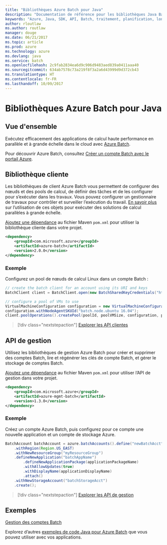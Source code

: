 ```yaml
---
title: "Bibliothèques Azure Batch pour Java"
description: "Documentation de référence pour les bibliothèques Java Batch"
keywords: "Azure, Java, SDK, API, Batch, traitement, planification, longue durée"
author: rloutlaw
ms.author: routlaw
manager: douge
ms.date: 06/21/2017
ms.topic: article
ms.prod: azure
ms.technology: azure
ms.devlang: java
ms.service: batch
ms.openlocfilehash: 2c9fab2834ea6d9c906d9483aed839a0411aaa40
ms.sourcegitcommit: 634ab7578c73a219f8f3a2a6d43999d9d372cb43
ms.translationtype: HT
ms.contentlocale: fr-FR
ms.lasthandoff: 10/09/2017
---
```

# <a name="azure-batch-libraries-for-java"></a>Bibliothèques Azure Batch pour Java

## <a name="overview"></a>Vue d'ensemble

Exécutez efficacement des applications de calcul haute performance en parallèle et à grande échelle dans le cloud avec [Azure Batch](/azure/batch/batch-technical-overview).   

Pour découvrir Azure Batch, consultez [Créer un compte Batch avec le portail Azure](/azure/batch/batch-account-create-portal).

## <a name="client-library"></a>Bibliothèque cliente

Les bibliothèques de client Azure Batch vous permettent de configurer des nœuds et des pools de calcul, de définir des tâches et de les configurer pour s’exécuter dans les travaux. Vous pouvez configurer un gestionnaire de travaux pour contrôler et surveiller l’exécution du travail. [En savoir plus](/azure/batch/batch-api-basics) sur l’utilisation de ces objets pour exécuter des solutions de calcul parallèles à grande échelle.

[Ajoutez une dépendance](https://maven.apache.org/guides/getting-started/index.html#How_do_I_use_external_dependencies) au fichier Maven `pom.xml` pour utiliser la bibliothèque cliente dans votre projet.

```XML
<dependency>
    <groupId>com.microsoft.azure</groupId>
    <artifactId>azure-batch</artifactId>
    <version>2.0.0</version>
</dependency>
```   

### <a name="example"></a>Exemple

Configurez un pool de nœuds de calcul Linux dans un compte Batch :

```java
// create the batch client for an account using its URI and keys
BatchClient client = BatchClient.open(new BatchSharedKeyCredentials("https://fabrikambatch.eastus.batch.azure.com", "fabrikambatch", batchKey));

// configure a pool of VMs to use 
VirtualMachineConfiguration configuration = new VirtualMachineConfiguration();
configuration.withNodeAgentSKUId("batch.node.ubuntu 16.04");
client.poolOperations().createPool(poolId, poolVMSize, configuration, poolVMCount);
```

> [!div class="nextstepaction"]
> [Explorer les API clientes](/java/api/overview/azure/batch/clientlibrary)


## <a name="management-api"></a>API de gestion

Utilisez les bibliothèques de gestion Azure Batch pour créer et supprimer des comptes Batch, lire et régénérer les clés de compte Batch, et gérer le stockage de comptes Batch.

[Ajoutez une dépendance](https://maven.apache.org/guides/getting-started/index.html#How_do_I_use_external_dependencies) au fichier Maven `pom.xml` pour utiliser l’API de gestion dans votre projet.

```XML
<dependency>
    <groupId>com.microsoft.azure</groupId>
    <artifactId>azure-mgmt-batch</artifactId>
    <version>1.3.0</version>
</dependency>
```

### <a name="example"></a>Exemple

Créez un compte Azure Batch, puis configurez pour ce compte une nouvelle application et un compte de stockage Azure.

```java
BatchAccount batchAccount = azure.batchAccounts().define("newBatchAcct")
    .withRegion(Region.US_EAST)
    .withNewResourceGroup("myResourceGroup")
    .defineNewApplication("batchAppName")
        .defineNewApplicationPackage(applicationPackageName)
        .withAllowUpdates(true)
        .withDisplayName(applicationDisplayName)
        .attach()
    .withNewStorageAccount("batchStorageAcct")
    .create();
```

> [!div class="nextstepaction"]
> [Explorer les API de gestion](/java/api/overview/azure/batch/managementapi)


## <a name="samples"></a>Exemples

[Gestion des comptes Batch][1]   

Explorez d’autres [exemples de code Java pour Azure Batch](https://azure.microsoft.com/resources/samples/?platform=java&term=batch) que vous pouvez utiliser avec vos applications.

[1]: https://github.com/Azure-Samples/batch-java-manage-batch-accounts